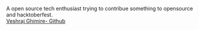 A open source tech enthusiast trying to contribue something to opensource and hacktoberfest.<br>
[Veshraj Ghimire- Github](https://github.com/AvianQwe)
